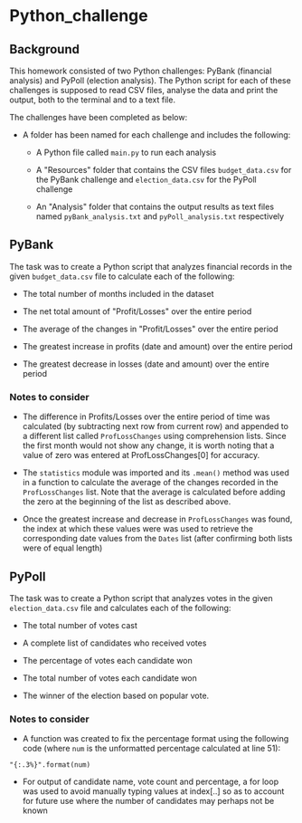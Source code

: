 # Python_challenge
## Background

This homework consisted of two Python challenges: PyBank (financial analysis) and PyPoll (election analysis). The Python script for each of these challenges is supposed to read CSV files, analyse the data and print the output, both to the terminal and to a text file.

The challenges have been completed as below:
* A folder has been named for each challenge and includes the following:

    * A Python file called `main.py` to run each analysis

    * A "Resources" folder that contains the CSV files `budget_data.csv` for the PyBank challenge and `election_data.csv` for the PyPoll challenge

    * An "Analysis" folder that contains the output results as text files named `pyBank_analysis.txt` and `pyPoll_analysis.txt` respectively

## PyBank

The task was to create a Python script that analyzes financial records in the given `budget_data.csv` file to calculate each of the following:

  * The total number of months included in the dataset

  * The net total amount of "Profit/Losses" over the entire period

  * The average of the changes in "Profit/Losses" over the entire period

  * The greatest increase in profits (date and amount) over the entire period

  * The greatest decrease in losses (date and amount) over the entire period

### Notes to consider

* The difference in Profits/Losses over the entire period of time was calculated (by subtracting next row from current row) and appended to a different list called `ProfLossChanges` using comprehension lists. Since the first month would not show any change, it is worth noting that a value of zero was entered at ProfLossChanges[0] for accuracy.

* The `statistics` module was imported and its `.mean()` method was used in a function to calculate the average of the changes recorded in the `ProfLossChanges` list. Note that the average is calculated before adding the zero at the beginning of the list as described above.

* Once the greatest increase and decrease in `ProfLossChanges` was found, the index at which these values were was used to retrieve the corresponding date values from the `Dates` list (after confirming both lists were of equal length)

## PyPoll

The task was to create a Python script that analyzes votes in the given `election_data.csv` file and calculates each of the following:

  * The total number of votes cast

  * A complete list of candidates who received votes

  * The percentage of votes each candidate won

  * The total number of votes each candidate won

  * The winner of the election based on popular vote.

### Notes to consider

* A function was created to fix the percentage format using the following code (where `num` is the unformatted percentage calculated at line 51):
```text
"{:.3%}".format(num)
```

* For output of candidate name, vote count and percentage, a for loop was used to avoid manually typing values at index[..] so as to account for future use where the number of candidates may perhaps not be known
